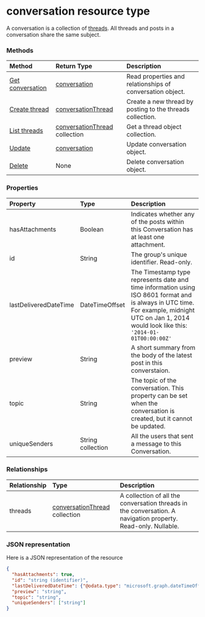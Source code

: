 # conversation resource type

A conversation is a collection of [threads](#ConversationThreadResource). All threads and posts in a conversation share the same subject.

### Methods

| Method       | Return Type  |Description|
|:---------------|:--------|:----------|
|[Get conversation](../api/conversation_get.md) | [conversation](conversation.md) |Read properties and relationships of conversation object.|
|[Create thread](../api/conversation_post_threads.md) |[conversationThread](conversationthread.md)| Create a new thread by posting to the threads collection.|
|[List threads](../api/conversation_list_threads.md) |[conversationThread](conversationthread.md) collection| Get a thread object collection.|
|[Update](../api/conversation_update.md) | [conversation](conversation.md)  |Update conversation object. |
|[Delete](../api/conversation_delete.md) | None |Delete conversation object. |


### Properties
| Property	   | Type	|Description|
|:---------------|:--------|:----------|
|hasAttachments|Boolean|Indicates whether any of the posts within this Conversation has at least one attachment.|
|id|String|The group's unique identifier. Read-only.|
|lastDeliveredDateTime|DateTimeOffset|The Timestamp type represents date and time information using ISO 8601 format and is always in UTC time. For example, midnight UTC on Jan 1, 2014 would look like this: `'2014-01-01T00:00:00Z'`|
|preview|String|A short summary from the body of the latest post in this converstaion.|
|topic|String|The topic of the conversation. This property can be set when the conversation is created, but it cannot be updated.|
|uniqueSenders|String collection|All the users that sent a message to this Conversation.|

### Relationships
| Relationship | Type	|Description|
|:---------------|:--------|:----------|
|threads|[conversationThread](conversationthread.md) collection|A collection of all the conversation threads in the conversation. A navigation property. Read-only. Nullable.|


### JSON representation

Here is a JSON representation of the resource

<!-- {
  "blockType": "resource",
  "optionalProperties": [
    "threads"
  ],
  "@odata.type": "microsoft.graph.conversation"
}-->

```json
{
  "hasAttachments": true,
  "id": "string (identifier)",
  "lastDeliveredDateTime": {"@odata.type": "microsoft.graph.dateTimeOffset"},
  "preview": "string",
  "topic": "string",
  "uniqueSenders": ["string"]
}

```


<!-- uuid: 8fcb5dbc-d5aa-4681-8e31-b001d5168d79
2015-10-25 14:57:30 UTC -->
<!-- {
  "type": "#page.annotation",
  "description": "conversation resource",
  "keywords": "",
  "section": "documentation",
  "tocPath": ""
}-->
